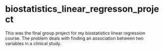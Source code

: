 # biostatistics_linear_regresson_project
This was the final group project for my biostatistics linear regression course. The problem deals with finding an association between two variables in a clinical study.

